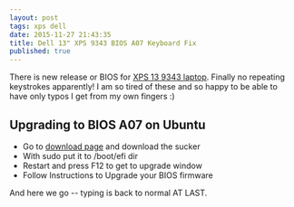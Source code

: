 ```yaml
---
layout: post
tags: xps dell
date: 2015-11-27 21:43:35
title: Dell 13" XPS 9343 BIOS A07 Keyboard Fix
published: true
---
```


There is new release or BIOS for [XPS 13 9343 laptop][xps13]. Finally no
repeating keystrokes apparently! I am so tired of these and so happy to be able
to have only typos I get from my own fingers :)

Upgrading to BIOS A07 on Ubuntu
-------------------------------

* Go to [download page][a07] and download the sucker
* With sudo put it to /boot/efi dir
* Restart and press F12 to get to upgrade window
* Follow Instructions to Upgrade your BIOS firmware

And here we go -- typing is back to normal AT LAST.

[xps13]: http://www.dell.com/us/business/p/xps-13-linux/pd
[a07]: http://www.dell.com/support/home/us/en/04/Drivers/DriversDetails?driverId=28M21

